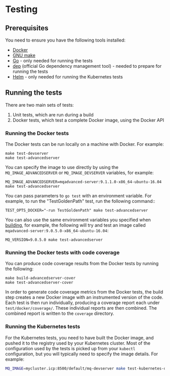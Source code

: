 # Testing

## Prerequisites
You need to ensure you have the following tools installed:
* [Docker](https://www.docker.com/)
* [GNU make](https://www.gnu.org/software/make/)
* [Go](https://golang.org/) - only needed for running the tests
* [dep](https://github.com/golang/dep) (official Go dependency management tool) - needed to prepare for running the tests
* [Helm](https://helm.sh) - only needed for running the Kubernetes tests

## Running the tests
There are two main sets of tests:

1. Unit tests, which are run during a build
2. Docker tests, which test a complete Docker image, using the Docker API

### Running the Docker tests
The Docker tests can be run locally on a machine with Docker.  For example:

```
make test-devserver
make test-advancedserver
```

You can specify the image to use directly by using the `MQ_IMAGE_ADVANCEDSERVER` or `MQ_IMAGE_DEVSERVER` variables, for example:

```
MQ_IMAGE_ADVANCEDSERVER=mqadvanced-server:9.1.1.0-x86_64-ubuntu-16.04 make test-advancedserver
```

You can pass parameters to `go test` with an environment variable.  For example, to run the "TestGoldenPath" test, run the following command::

```
TEST_OPTS_DOCKER="-run TestGoldenPath" make test-advancedserver
```

You can also use the same environment variables you specified when [building](./building), for example, the following will try and test an image called `mqadvanced-server:9.0.5.0-x86_64-ubuntu-16.04`:

```
MQ_VERSION=9.0.5.0 make test-advancedserver
```

### Running the Docker tests with code coverage
You can produce code coverage results from the Docker tests by running the following:

```
make build-advancedserver-cover
make test-advancedserver-cover
```

In order to generate code coverage metrics from the Docker tests, the build step creates a new Docker image with an instrumented version of the code.  Each test is then run individually, producing a coverage report each under `test/docker/coverage/`.  These individual reports are then combined.  The combined report is written to the `coverage` directory.


### Running the Kubernetes tests

For the Kubernetes tests, you need to have built the Docker image, and pushed it to the registry used by your Kubernetes cluster.  Most of the configuration used by the tests is picked up from your `kubectl` configuration, but you will typically need to specify the image details.  For example:

```bash
MQ_IMAGE=mycluster.icp:8500/default/mq-devserver make test-kubernetes-devserver
```
